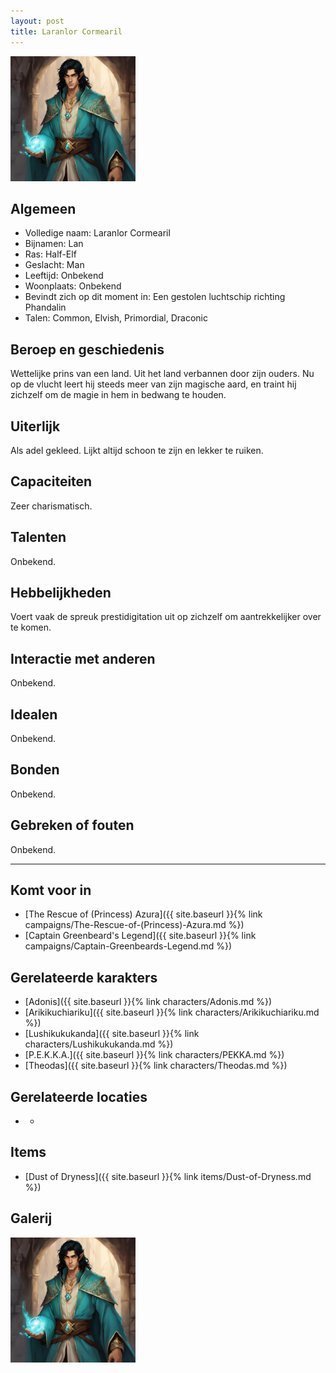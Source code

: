 ```yaml
---
layout: post
title: Laranlor Cormearil
---
```


<img src="../images/Laranlor.jpg" alt="Laranlor" width=200>

## Algemeen
* Volledige naam: Laranlor Cormearil
* Bijnamen: Lan
* Ras: Half-Elf
* Geslacht: Man
* Leeftijd: Onbekend
* Woonplaats: Onbekend
* Bevindt zich op dit moment in: Een gestolen luchtschip richting Phandalin
* Talen: Common, Elvish, Primordial, Draconic

## Beroep en geschiedenis
Wettelijke prins van een land. Uit het land verbannen door zijn ouders. Nu op de vlucht leert hij steeds meer van zijn magische aard, en traint hij zichzelf om de magie in hem in bedwang te houden.

## Uiterlijk
Als adel gekleed. Lijkt altijd schoon te zijn en lekker te ruiken.

## Capaciteiten
Zeer charismatisch.

## Talenten
Onbekend.

## Hebbelijkheden
Voert vaak de spreuk prestidigitation uit op zichzelf om aantrekkelijker over te komen.

## Interactie met anderen
Onbekend.

## Idealen
Onbekend.

## Bonden
Onbekend.

## Gebreken of fouten
Onbekend.

---

## Komt voor in
* [The Rescue of (Princess) Azura]({{ site.baseurl }}{% link campaigns/The-Rescue-of-(Princess)-Azura.md %})
* [Captain Greenbeard's Legend]({{ site.baseurl }}{% link campaigns/Captain-Greenbeards-Legend.md %})

## Gerelateerde karakters
* [Adonis]({{ site.baseurl }}{% link characters/Adonis.md %})
* [Arikikuchiariku]({{ site.baseurl }}{% link characters/Arikikuchiariku.md %})
* [Lushikukukanda]({{ site.baseurl }}{% link characters/Lushikukukanda.md %})
* [P.E.K.K.A.]({{ site.baseurl }}{% link characters/PEKKA.md %})
* [Theodas]({{ site.baseurl }}{% link characters/Theodas.md %})

## Gerelateerde locaties
* -

## Items
* [Dust of Dryness]({{ site.baseurl }}{% link items/Dust-of-Dryness.md %})

## Galerij
<img src="../images/Laranlor.jpg" alt="Laranlor" width=200>
